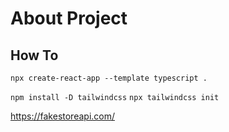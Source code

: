 # About Project

## How To

`npx create-react-app --template typescript .`

`npm install -D tailwindcss`
`npx tailwindcss init`

https://fakestoreapi.com/
